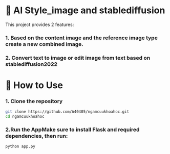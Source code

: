 # 🚀 AI Style_image and stablediffusion

This project provides 2 features:
### 1. Based on the content image and the reference image type create a new combined image.
### 2. Convert text to image or edit image from text based on stablediffusion2022


# 🔧 How to Use

### 1. Clone the repository

```bash
git clone https://github.com/A40405/ngamcuukhoahoc.git
cd ngamcuukhoahoc
```
### 2.Run the AppMake sure to install Flask and required dependencies, then run:

```bash
python app.py
```

